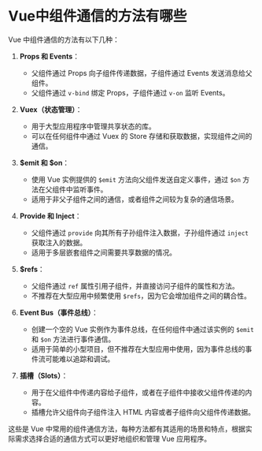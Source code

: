 # Vue中组件通信的方法有哪些

Vue 中组件通信的方法有以下几种：

1. **Props 和 Events**：
   - 父组件通过 Props 向子组件传递数据，子组件通过 Events 发送消息给父组件。
   - 父组件通过 `v-bind` 绑定 Props，子组件通过 `v-on` 监听 Events。

2. **Vuex（状态管理）**：
   - 用于大型应用程序中管理共享状态的库。
   - 可以在任何组件中通过 Vuex 的 Store 存储和获取数据，实现组件之间的通信。

3. **$emit 和 $on**：
   - 使用 Vue 实例提供的 `$emit` 方法向父组件发送自定义事件，通过 `$on` 方法在父组件中监听事件。
   - 适用于非父子组件之间的通信，或者组件之间较为复杂的通信场景。

4. **Provide 和 Inject**：
   - 父组件通过 `provide` 向其所有子孙组件注入数据，子孙组件通过 `inject` 获取注入的数据。
   - 适用于多层嵌套组件之间需要共享数据的情况。

5. **$refs**：
   - 父组件通过 `ref` 属性引用子组件，并直接访问子组件的属性和方法。
   - 不推荐在大型应用中频繁使用 `$refs`，因为它会增加组件之间的耦合性。

6. **Event Bus（事件总线）**：
   - 创建一个空的 Vue 实例作为事件总线，在任何组件中通过该实例的 `$emit` 和 `$on` 方法进行事件通信。
   - 适用于简单的小型项目，但不推荐在大型应用中使用，因为事件总线的事件流可能难以追踪和调试。

7. **插槽（Slots）**：
   - 用于在父组件中传递内容给子组件，或者在子组件中接收父组件传递的内容。
   - 插槽允许父组件向子组件注入 HTML 内容或者子组件向父组件传递数据。

这些是 Vue 中常用的组件通信方法，每种方法都有其适用的场景和特点，根据实际需求选择合适的通信方式可以更好地组织和管理 Vue 应用程序。